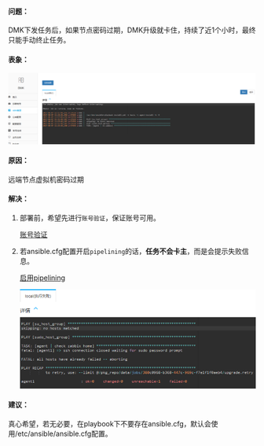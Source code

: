 #### 问题：

DMK下发任务后，如果节点密码过期，DMK升级就卡住，持续了近1个小时，最终只能手动终止任务。


#### 表象：
![](/assets/password_expired_hang.png)


#### 原因：
远端节点虚拟机密码过期


#### 解决：
1. 部署前，希望先进行`账号验证`，保证账号可用。

    [账号验证](/dmk/validate_user_guide.md)

2. 若ansible.cfg配置开启`pipelining`的话，**任务不会卡主**，而是会提示失败信息。 

    [启用pipelining](/Guide/serviceansibleconfigset.md)
    
    ![](/assets/password_expired_pipelining_true.png)

#### 建议：
真心希望，若无必要，在playbook下不要存在ansible.cfg，默认会使用/etc/ansible/ansible.cfg配置。